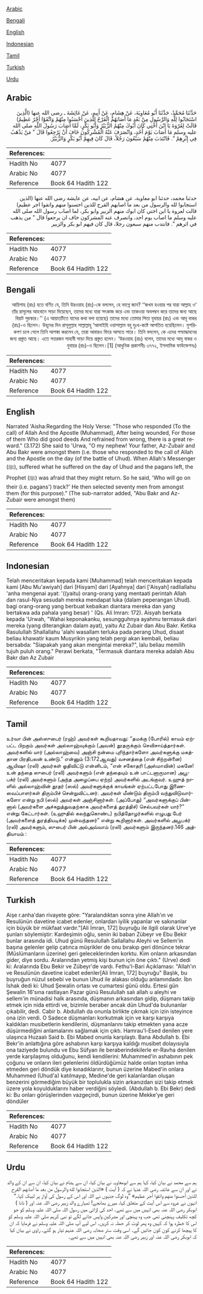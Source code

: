 [Arabic](#arabic)

[Bengali](#bengali)

[English](#english)

[Indonesian](#indonesian)

[Tamil](#tamil)

[Turkish](#turkish)

[Urdu](#urdu)

## Arabic


<div dir="rtl" lang="ar" style={{fontSize:'larger',backgroundColor:'#f8f9fa',padding:20}}>
حَدَّثَنَا مُحَمَّدٌ، حَدَّثَنَا أَبُو مُعَاوِيَةَ، عَنْ هِشَامٍ، عَنْ أَبِيهِ، عَنْ عَائِشَةَ ـ رضى الله عنها ‏(‏الَّذِينَ اسْتَجَابُوا لِلَّهِ وَالرَّسُولِ مِنْ بَعْدِ مَا أَصَابَهُمُ الْقَرْحُ لِلَّذِينَ أَحْسَنُوا مِنْهُمْ وَاتَّقَوْا أَجْرٌ عَظِيمٌ‏)‏ قَالَتْ لِعُرْوَةَ يَا ابْنَ أُخْتِي كَانَ أَبُوكَ مِنْهُمُ الزُّبَيْرُ وَأَبُو بَكْرٍ، لَمَّا أَصَابَ رَسُولَ اللَّهِ صلى الله عليه وسلم مَا أَصَابَ يَوْمَ أُحُدٍ، وَانْصَرَفَ عَنْهُ الْمُشْرِكُونَ خَافَ أَنْ يَرْجِعُوا قَالَ ‏"‏ مَنْ يَذْهَبُ فِي إِثْرِهِمْ ‏"‏‏.‏ فَانْتَدَبَ مِنْهُمْ سَبْعُونَ رَجُلاً، قَالَ كَانَ فِيهِمْ أَبُو بَكْرٍ وَالزُّبَيْرُ‏.‏
</div>
<div style={{backgroundColor:'#f8f9fa',padding:20, marginBottom: 10}}><table> <thead> <tr> <th>References:</th> <th></th> </tr> </thead> <tbody><tr><td>Hadith No</td><td>4077</td></tr><tr><td>Arabic No</td><td>4077</td></tr><tr><td>Reference</td><td>Book 64 Hadith 122</td></tr></tbody></table></div>


<div dir="rtl" lang="ar" style={{fontSize:'larger',backgroundColor:'#f8f9fa',padding:20}}>
حدثنا محمد، حدثنا ابو معاوية، عن هشام، عن ابيه، عن عايشة رضى الله عنها (الذين استجابوا لله والرسول من بعد ما اصابهم القرح للذين احسنوا منهم واتقوا اجر عظيم) قالت لعروة يا ابن اختي كان ابوك منهم الزبير وابو بكر، لما اصاب رسول الله صلى الله عليه وسلم ما اصاب يوم احد، وانصرف عنه المشركون خاف ان يرجعوا قال " من يذهب في اثرهم ". فانتدب منهم سبعون رجلا، قال كان فيهم ابو بكر والزبير
</div>
<div style={{backgroundColor:'#f8f9fa',padding:20, marginBottom: 10}}><table> <thead> <tr> <th>References:</th> <th></th> </tr> </thead> <tbody><tr><td>Hadith No</td><td>4077</td></tr><tr><td>Arabic No</td><td>4077</td></tr><tr><td>Reference</td><td>Book 64 Hadith 122</td></tr></tbody></table></div>

## Bengali


<div dir="rtl" lang="bn" style={{fontSize:'larger',backgroundColor:'#f8f9fa',padding:20}}>
‘আয়িশাহ (রাঃ) হতে বর্ণিত যে, তিনি উরওয়াহ (রাঃ)-কে বললেন, হে ভাগ্নে জান? ‘‘জখম হওয়ার পর যারা আল্লাহ ও তাঁর রাসূলের আহবানে সাড়া দিয়েছেন, তাদের মধ্যে যারা সৎকাজ করে এবং তাকওয়া অবলম্বন করে তাদের জন্য আছে বিরাট পুরস্কার।’’ (এ আয়াতটিতে যাদের কথা বলা হয়েছে) তাদের মধ্যে তোমার পিতা যুবায়র (রাঃ) এবং আবূ বাকর (রাঃ)-ও ছিলেন। উহূদের দিন রাসূলুল্লাহ সাল্লাল্লাহু ‘আলাইহি ওয়াসাল্লাম বহু দুঃখ-কষ্টে আপতিত হয়েছিলেন। মুশরিকগণ চলে গেলে তিনি আশঙ্কা করলেন যে, তারা আবারও ফিরে আসতে পারে। তিনি বললেন, কে এদের পশ্চাদ্ধাবনের জন্য প্রস্তুত আছে। এতে সত্তরজন সাহাবী সাড়া দিয়ে প্রস্তুত হলেন। ‘উরওয়াহ (রাঃ) বলেন, তাদের মধ্যে আবূ বাকর ও যুবায়র (রাঃ)-ও ছিলেন।[1] (আধুনিক প্রকাশনীঃ ৩৭৭২, ইসলামিক ফাউন্ডেশনঃ)
</div>
<div style={{backgroundColor:'#f8f9fa',padding:20, marginBottom: 10}}><table> <thead> <tr> <th>References:</th> <th></th> </tr> </thead> <tbody><tr><td>Hadith No</td><td>4077</td></tr><tr><td>Arabic No</td><td>4077</td></tr><tr><td>Reference</td><td>Book 64 Hadith 122</td></tr></tbody></table></div>

## English


<div dir="ltr" lang="en" style={{fontSize:'larger',backgroundColor:'#f8f9fa',padding:20}}>
Narrated 'Aisha:Regarding the Holy Verse: "Those who responded (To the call) of Allah And the Apostle (Muhammad), After being wounded, For those of them Who did good deeds And refrained from wrong, there is a great reward." (3.172) She said to 'Urwa, "O my nephew! Your father, Az-Zubair and Abu Bakr were amongst them (i.e. those who responded to the call of Allah and the Apostle on the day (of the battle of Uhud). When Allah's Messenger (ﷺ), suffered what he suffered on the day of Uhud and the pagans left, the Prophet (ﷺ) was afraid that they might return. So he said, 'Who will go on their (i.e. pagans') track?' He then selected seventy men from amongst them (for this purpose)." (The sub-narrator added, "Abu Bakr and Az- Zubair were amongst them)
</div>
<div style={{backgroundColor:'#f8f9fa',padding:20, marginBottom: 10}}><table> <thead> <tr> <th>References:</th> <th></th> </tr> </thead> <tbody><tr><td>Hadith No</td><td>4077</td></tr><tr><td>Arabic No</td><td>4077</td></tr><tr><td>Reference</td><td>Book 64 Hadith 122</td></tr></tbody></table></div>

## Indonesian


<div dir="ltr" lang="id" style={{fontSize:'larger',backgroundColor:'#f8f9fa',padding:20}}>
Telah menceritakan kepada kami [Muhammad] telah menceritakan kepada kami [Abu Mu'awiyah] dari [Hisyam] dari [Ayahnya] dari ['Aisyah] radliallahu 'anha mengenai ayat: '((yaitu) orang-orang yang mentaati perintah Allah dan rasul-Nya sesudah mereka mendapat luka (dalam peperangan Uhud). bagi orang-orang yang berbuat kebaikan diantara mereka dan yang bertakwa ada pahala yang besar) ' (Qs. Ali Imran: 172). Aisyah berkata kepada 'Urwah, "Wahai keponakanku, sesungguhnya ayahmu termasuk dari mereka (yang diterangkan dalam ayat), yaitu Az Zubair dan Abu Bakr. Ketika Rasulullah Shallallahu 'alahi wasallam terluka pada perang Uhud, disaat beliau khawatir kaum Musyrikin yang telah pergi akan kembali, beliau bersabda: "Siapakah yang akan mengintai mereka?", lalu beliau memilih tujuh puluh orang." Perawi berkata, "Termasuk diantara mereka adalah Abu Bakr dan Az Zubair
</div>
<div style={{backgroundColor:'#f8f9fa',padding:20, marginBottom: 10}}><table> <thead> <tr> <th>References:</th> <th></th> </tr> </thead> <tbody><tr><td>Hadith No</td><td>4077</td></tr><tr><td>Arabic No</td><td>4077</td></tr><tr><td>Reference</td><td>Book 64 Hadith 122</td></tr></tbody></table></div>

## Tamil


<div dir="ltr" lang="ta" style={{fontSize:'larger',backgroundColor:'#f8f9fa',padding:20}}>
உர்வா பின் அஸ்ஸுபைர் (ரஹ்) அவர்கள் கூறியதாவது: “தமக்கு (போரில்) காயம் ஏற்பட்ட பிறகும் அவர்கள் அல்லாஹ்வுக்கும் (அவன்) தூதருக்கும் செவிசாய்த்தார்கள். அவர்களில் யார் (அல்லாஹ்வை) அஞ்சி நன்மை புரிந்தார்களோ அவர்களுக்கு மகத்தான பிரதிபலன் உண்டு.” என்னும் (3:172ஆவது) வசனத்தை (என் சிற்றன்னை) ஆயிஷா (ரலி) அவர்கள் ஓதிவிட்டு என்னிடம், “என் சகோதரி (அஸ்மாவின்) மகனே! உன் தந்தை ஸுபைர் (ரலி) அவர்களும் (என் தந்தையும் உன் பாட்டனாருமான) அபூபக்ர் (ரலி) அவர்களும் (அந்த அழைப்பை ஏற்ற) அவர்களில் அடங்குவர். உஹுத் நாளில் அல்லாஹ்வின் தூதர் (ஸல்) அவர்களுக்குக் காயங்கள் ஏற்பட்டபோது இணைவைப்பாளர்கள் திரும்பிச் சென்றுவிட்டனர். அவர்கள் மீண்டும் திரும்பி வந்துவிடுவார்களோ என்று நபி (ஸல்) அவர்கள் அஞ்சினார்கள். (அப்போது) “அவர்களுக்குப் பின்னால் (அவர்களை அச்சுறுத்துவதற்காக அவர்களைத் துரத்திச்) செல்பவர்கள் யார்?” என்று கேட்டார்கள். (உஹுதில் கலந்துகொண்ட) நபித்தோழர்களில் எழுபது பேர் (அவர்களைத் துரத்தியடிக்க) முன்வந்தனர்” என்று கூறினார்கள். அவர்களில் அபூபக்ர் (ரலி) அவர்களும், ஸுபைர் பின் அல்அவ்வாம் (ரலி) அவர்களும் இருந்தனர்.146 அத்தியாயம் :
</div>
<div style={{backgroundColor:'#f8f9fa',padding:20, marginBottom: 10}}><table> <thead> <tr> <th>References:</th> <th></th> </tr> </thead> <tbody><tr><td>Hadith No</td><td>4077</td></tr><tr><td>Arabic No</td><td>4077</td></tr><tr><td>Reference</td><td>Book 64 Hadith 122</td></tr></tbody></table></div>

## Turkish


<div dir="ltr" lang="tr" style={{fontSize:'larger',backgroundColor:'#f8f9fa',padding:20}}>
Aişe r.anha'dan rivayete göre: "Yaralandıktan sonra yine Allah'ın ve Resulünün davetine icabet edenler, onlardan iyilik yapanlar ve sakınanlar için büyük bir mükfaat vardır."[Ali İmran, 172] buyruğu ile ilgili olarak Urve'ye şunları söylemiştir: Kardeşimin oğlu, senin iki baban Zübeyr ve Ebu Bekir bunlar arasında idi. Uhud günü Resulullah Sallallahu Aleyhi ve Sellem'in başına gelenler gelip çatınca müşrikler de onu bırakıp geri dönünce tekrar (Müslümanların üzerine) geri geleceklerinden korktu. Kim onların arkasından gider, diye sordu. Aralarından yetmiş kişi bunun için öne çıktı." (Urve) dedi ki: Aralarında Ebu Bekir ve Zübeyr'de vardı. Fethu'l-Bari Açıklaması: "Allah'ın ve Resulünün davetine icabet edenler[Ali İmran, 172] buyruğu" Başlık, bu buyruğun nüzuI sebebi ve bunun Uhud ile alakası olduğu anlamındadır. İbn İshak dedi ki: Uhud Şewalin ortası ve cumartesi günü oldu. Ertesi gün Şewalin 16'sına rastlayan Pazar günü Resulullah salı allah u aleyhi ve sellem'in münadisi halk arasında, düşmanın arkasından gidip, düşmanı takip etmek için nida ettirdi ve, bizimle beraber ancak dün Uhud'da bulunanlar çıkabilir, dedi. Cabir b. Abdullah da onunla birlikte çıkmak için izin isteyince ona izin verdi. O Sadece düşmanları korkutmak için ve karşı karşıya kaldıkları musibetlerin kendilerini, düşmanlarını takip etmekten yana acze düşürmediğini anlamalarını sağlamak için çıktı. Hamrau'l-Esed denilen yere ulaşınca Huzaalı Said b. Ebi Mabed onunla karşılaştı. Bana Abdullah b. Ebi Bekr'in anlattığına göre ashabının karşı karşıya kaldığı musibet dolayısıyla ona taziyede bulundu ve Ebu Süfyan ile beraberindekilerle er-Ravha denilen yerde karşılaşmış olduğunu, kendi kendilerini: Muhammed'in ashabının pek çoğunu ve onların ileri gelenlerini öldürdüğümüz halde onları toptan imha etmeden geri döndük diye kınadıklarınr, bunun üzerine Mabed'in onlara Muhammed (Uhud'a) katılmayıp, Medine'de geri kalanlardan oluşan benzerini görmediğim büyük bir toplulukla sizin arkanızdan sizi takip etmek üzere yola koyulduklarını haber verdiğini söyledi. (Abdullah b. Ebi Bekr) dedi ki: Bu onları görüşlerinden vazgeçirdi, bunun üzerine Mekke'ye geri döndüler
</div>
<div style={{backgroundColor:'#f8f9fa',padding:20, marginBottom: 10}}><table> <thead> <tr> <th>References:</th> <th></th> </tr> </thead> <tbody><tr><td>Hadith No</td><td>4077</td></tr><tr><td>Arabic No</td><td>4077</td></tr><tr><td>Reference</td><td>Book 64 Hadith 122</td></tr></tbody></table></div>

## Urdu


<div dir="rtl" lang="ur" style={{fontSize:'larger',backgroundColor:'#f8f9fa',padding:20}}>
ہم سے محمد نے بیان کیا، کہا ہم سے ابومعاویہ نے بیان کیا، ان سے ہشام نے بیان کیا، ان سے ان کے والد نے اور ان سے عائشہ رضی اللہ عنہا نے کہ ( آیت ) «الذين استجابوا لله والرسول من بعد ما أصابهم القرح للذين أحسنوا منهم واتقوا أجر عظيم‏» ”وہ لوگ جنہوں نے اللہ اور اس کے رسول کی آواز پر لبیک کہا۔“ انہوں نے عروہ سے اس آیت کے متعلق کہا، میرے بھانجے! تمہارے والد زبیر رضی اللہ عنہ اور ( نانا ) ابوبکر رضی اللہ عنہ بھی انہیں میں سے تھے۔ احد کی لڑائی میں رسول اللہ صلی اللہ علیہ وسلم کو جو کچھ تکلیف پہنچنی تھی جب وہ پہنچی اور مشرکین واپس جانے لگے تو نبی کریم صلی اللہ علیہ وسلم کو اس کا خطرہ ہوا کہ کہیں وہ پھر لوٹ کر حملہ نہ کریں۔ اس لیے آپ صلی اللہ علیہ وسلم نے فرمایا کہ ان کا پیچھا کرنے کون کون جائیں گے۔ اسی وقت ستر صحابہ رضی اللہ عنہم تیار ہو گئے۔ راوی نے بیان کیا کہ ابوبکر رضی اللہ عنہ اور زبیر رضی اللہ عنہ بھی انہیں میں سے تھے۔
</div>
<div style={{backgroundColor:'#f8f9fa',padding:20, marginBottom: 10}}><table> <thead> <tr> <th>References:</th> <th></th> </tr> </thead> <tbody><tr><td>Hadith No</td><td>4077</td></tr><tr><td>Arabic No</td><td>4077</td></tr><tr><td>Reference</td><td>Book 64 Hadith 122</td></tr></tbody></table></div>